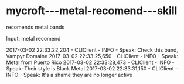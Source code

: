 # mycroft---metal-recomend---skill
recomends metal bands

Input: metal recomend

2017-03-02 22:33:22,204 - CLIClient - INFO - Speak: Check this band, Vampyr Domaine
2017-03-02 22:33:25,650 - CLIClient - INFO - Speak: Metal from Puerto Rico
2017-03-02 22:33:28,473 - CLIClient - INFO - Speak: Their style is Black Metal
2017-03-02 22:33:31,150 - CLIClient - INFO - Speak: It's a shame they are no longer active
